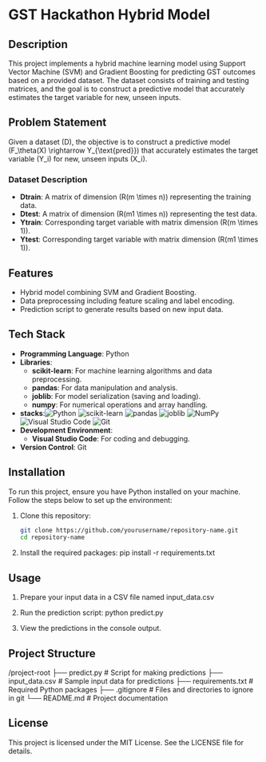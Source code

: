 # GST Hackathon Hybrid Model

## Description
This project implements a hybrid machine learning model using Support Vector Machine (SVM) and Gradient Boosting for predicting GST outcomes based on a provided dataset. The dataset consists of training and testing matrices, and the goal is to construct a predictive model that accurately estimates the target variable for new, unseen inputs.

## Problem Statement
Given a dataset \(D\), the objective is to construct a predictive model \(F_\theta(X) \rightarrow Y_{\text{pred}}\) that accurately estimates the target variable \(Y_i\) for new, unseen inputs \(X_i\).

### Dataset Description
- **Dtrain**: A matrix of dimension \(R(m \times n)\) representing the training data.
- **Dtest**: A matrix of dimension \(R(m1 \times n)\) representing the test data.
- **Ytrain**: Corresponding target variable with matrix dimension \(R(m \times 1)\).
- **Ytest**: Corresponding target variable with matrix dimension \(R(m1 \times 1)\).

## Features
- Hybrid model combining SVM and Gradient Boosting.
- Data preprocessing including feature scaling and label encoding.
- Prediction script to generate results based on new input data.

## Tech Stack
- **Programming Language**: Python
- **Libraries**:
  - **scikit-learn**: For machine learning algorithms and data preprocessing.
  - **pandas**: For data manipulation and analysis.
  - **joblib**: For model serialization (saving and loading).
  - **numpy**: For numerical operations and array handling.
- **stacks**:![Python](https://img.shields.io/badge/Python-3776AB?style=flat&logo=python&logoColor=white)
![scikit-learn](https://img.shields.io/badge/scikit--learn-F7931E?style=flat&logo=scikit-learn&logoColor=white)
![pandas](https://img.shields.io/badge/pandas-150458?style=flat&logo=pandas&logoColor=white)
![joblib](https://img.shields.io/badge/joblib-00B300?style=flat&logoColor=white)
![NumPy](https://img.shields.io/badge/numpy-013243?style=flat&logo=numpy&logoColor=white)
![Visual Studio Code](https://img.shields.io/badge/VS%20Code-007ACC?style=flat&logo=visual-studio-code&logoColor=white)
![Git](https://img.shields.io/badge/Git-F05032?style=flat&logo=git&logoColor=white)
- **Development Environment**:
  - **Visual Studio Code**: For coding and debugging.
- **Version Control**: Git

## Installation
To run this project, ensure you have Python installed on your machine. Follow the steps below to set up the environment:

1. Clone this repository:
   ```bash
   git clone https://github.com/yourusername/repository-name.git
   cd repository-name

2. Install the required packages:
   pip install -r requirements.txt

## Usage 
1. Prepare your input data in a CSV file named input_data.csv

2. Run the prediction script:
   python predict.py
   
3. View the predictions in the console output.

## Project Structure 
/project-root
├── predict.py          # Script for making predictions
├── input_data.csv      # Sample input data for predictions
├── requirements.txt     # Required Python packages
├── .gitignore          # Files and directories to ignore in git
└── README.md           # Project documentation

## License 
This project is licensed under the MIT License. See the LICENSE file for details.
